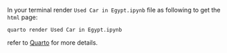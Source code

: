 In your terminal render `Used Car in Egypt.ipynb` file as following to get the `html` page:

```
quarto render Used Car in Egypt.ipynb
```

refer to [Quarto](https://quarto.org/) for more details.
